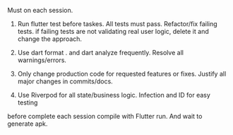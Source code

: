 
Must on each session.

1. Run flutter test before taskes. All tests must pass. Refactor/fix failing tests. if failing tests are not validating real user logic, delete it and change the approach. 

2. Use dart format . and dart analyze frequently. Resolve all warnings/errors.

3. Only change production code for requested features or fixes. Justify all major changes in commits/docs.

4. Use Riverpod for all state/business logic. Infection and ID for easy testing 

before complete each session compile with Flutter run. And wait to generate apk.
